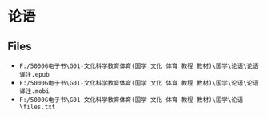 # 论语

## Files

- `F:/5000G电子书\G01-文化科学教育体育(国学 文化 体育 教程 教材)\国学\论语\论语译注.epub`
- `F:/5000G电子书\G01-文化科学教育体育(国学 文化 体育 教程 教材)\国学\论语\论语译注.mobi`
- `F:/5000G电子书\G01-文化科学教育体育(国学 文化 体育 教程 教材)\国学\论语\files.txt`
